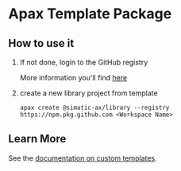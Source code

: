 # Apax Template Package

## How to use it

1. If not done, login to the GitHub registry

    More information you'll find [here](https://github.com/simatic-ax/.github/blob/main/doc/personalaccesstoken.md)

1. create a new library project from template 
      ```cli
      apax create @simatic-ax/library --registry https://npm.pkg.github.com <Workspace Name>
      ```

## Learn More

See the [documentation on custom templates](https://axciteme.siemens.com/docs/apax/templates).
